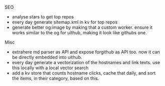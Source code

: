 SEO

- analyse stars to get top repos
- every day generate sitemap.xml in kv for top repos
- generate better og:image by making that a custom worker. ensure it works similar to the og for uithub, making it look like githubs one.

Misc

- extrahere md parser as API and expose forgithub as API too. now it can be directly embedded into uithub.
- every day generate a vectorization of the hostnames and link texts. use this locally with a local vector search
- add a kv store that counts hostname clicks, cache that daily, and sort the items, in their category, based on this.
